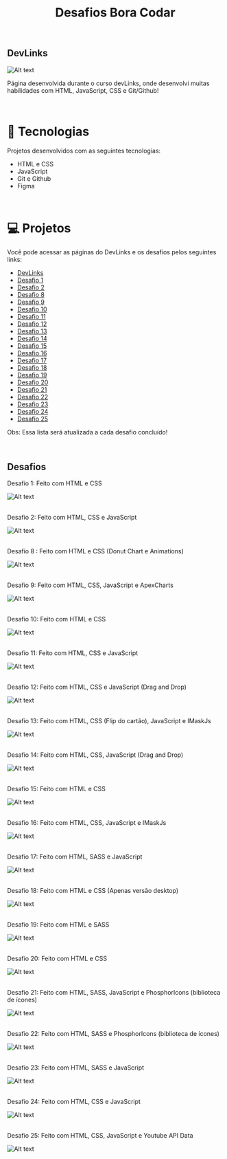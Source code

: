 <h1 align="center">Desafios Bora Codar</h1>

<br>

<h2>DevLinks</h2>

![Alt text](assetsScreens/devLinks1.png)

Página desenvolvida durante o curso devLinks, onde desenvolvi muitas habilidades com HTML, JavaScript, CSS e Git/Github!

<br>

# 🚀 Tecnologias
Projetos desenvolvidos com as seguintes tecnologias:
<ul>
  <li>HTML e CSS</li>
  <li>JavaScript</li>
  <li>Git e Github</li>
  <li>Figma</li>
</ul>
<br>

# 💻 Projetos
Você pode acessar as páginas do DevLinks e os desafios pelos seguintes links:
<ul>
  <li><a href="https://lukasrib15.github.io/Desafios-boraCodar/devlinks/">DevLinks</a></li>
  <li><a href="https://lukasrib15.github.io/Desafios-boraCodar/desafio%201/">Desafio 1</a></li>
  <li><a href="https://lukasrib15.github.io/Desafios-boraCodar/desafio%202/">Desafio 2</a></li>
  <li><a href="https://lukasrib15.github.io/Desafios-boraCodar/desafio%208/">Desafio 8</a></li>
  <li><a href="https://lukasrib15.github.io/Desafios-boraCodar/desafio%209/">Desafio 9</a></li>
  <li><a href="https://lukasrib15.github.io/Desafios-boraCodar/desafio%2010/">Desafio 10</a></li>
  <li><a href="https://lukasrib15.github.io/Desafios-boraCodar/desafio%2011/">Desafio 11</a></li>
  <li><a href="https://lukasrib15.github.io/Desafios-boraCodar/desafio%2012/">Desafio 12</a></li>
  <li><a href="https://lukasrib15.github.io/Desafios-boraCodar/desafio%2013/">Desafio 13</a></li>
  <li><a href="https://lukasrib15.github.io/Desafios-boraCodar/desafio%2014/">Desafio 14</a></li>
  <li><a href="https://lukasrib15.github.io/Desafios-boraCodar/desafio%2015/">Desafio 15</a></li>
  <li><a href="https://lukasrib15.github.io/Desafios-boraCodar/desafio%2016/">Desafio 16</a></li>
  <li><a href="https://lukasrib15.github.io/Desafios-boraCodar/desafio%2017/">Desafio 17</a></li>
  <li><a href="https://lukasrib15.github.io/Desafios-boraCodar/desafio%2018/">Desafio 18</a></li>
  <li><a href="https://lukasrib15.github.io/Desafios-boraCodar/desafio%2019/">Desafio 19</a></li>
  <li><a href="https://lukasrib15.github.io/Desafios-boraCodar/desafio%2020/">Desafio 20</a></li>
  <li><a href="https://lukasrib15.github.io/Desafios-boraCodar/desafio%2021/">Desafio 21</a></li>
  <li><a href="https://lukasrib15.github.io/Desafios-boraCodar/desafio%2022/">Desafio 22</a></li>
  <li><a href="https://lukasrib15.github.io/Desafios-boraCodar/desafio%2023/">Desafio 23</a></li>
  <li><a href="https://lukasrib15.github.io/Desafios-boraCodar/desafio%2024/">Desafio 24</a></li>
  <li><a href="https://lukasrib15.github.io/Desafios-boraCodar/desafio%2025/">Desafio 25</a></li>
</ul>

<p>Obs: Essa lista será atualizada a cada desafio concluído!<p>

<br>

<h2>Desafios</h2>

Desafio 1: Feito com HTML e CSS

![Alt text](assetsScreens/desafio-1.png)

<br>
Desafio 2: Feito com HTML, CSS e JavaScript

![Alt text](assetsScreens/desafio-2.png)

<br>
Desafio 8 : Feito com HTML e CSS (Donut Chart e Animations)

![Alt text](assetsScreens/desafio-8.png)

<br>
Desafio 9: Feito com HTML, CSS, JavaScript e ApexCharts

![Alt text](assetsScreens/desafio-9.png)

<br>
Desafio 10: Feito com HTML e CSS

![Alt text](assetsScreens/desafio-10.png)

<br>
Desafio 11:  Feito com HTML, CSS e JavaScript

![Alt text](assetsScreens/desafio-11.png)

<br>
Desafio 12:  Feito com HTML, CSS e JavaScript (Drag and Drop)

![Alt text](assetsScreens/desafio-12.png)

<br>
Desafio 13: Feito com HTML, CSS (Flip do cartão), JavaScript e IMaskJs

![Alt text](assetsScreens/desafio-13.png)

<br>
Desafio 14: Feito com HTML, CSS, JavaScript (Drag and Drop)

![Alt text](assetsScreens/desafio-14.png)

<br>
Desafio 15: Feito com HTML e CSS

![Alt text](assetsScreens/desafio-15.png)

<br>
Desafio 16: Feito com HTML, CSS, JavaScript e IMaskJs

![Alt text](assetsScreens/desafio-16.png)

<br>
Desafio 17: Feito com HTML, SASS e JavaScript

![Alt text](assetsScreens/desafio-17.png)

<br>
Desafio 18: Feito com HTML e CSS (Apenas versão desktop)

![Alt text](assetsScreens/desafio-18.png)

<br>
Desafio 19: Feito com HTML e SASS

![Alt text](assetsScreens/desafio-19.png)

<br>
Desafio 20: Feito com HTML e CSS

![Alt text](assetsScreens/desafio-20.png)

<br>
Desafio 21: Feito com HTML, SASS, JavaScript e PhosphorIcons (biblioteca de ícones)

![Alt text](assetsScreens/desafio-21.png)

<br>
Desafio 22: Feito com HTML, SASS e PhosphorIcons (biblioteca de ícones)

![Alt text](assetsScreens/desafio-22.png)

<br>
Desafio 23: Feito com HTML, SASS e JavaScript

![Alt text](assetsScreens/desafio-23.png)

<br>
Desafio 24: Feito com HTML, CSS e JavaScript

![Alt text](assetsScreens/desafio-24.png)

<br>
Desafio 25: Feito com HTML, CSS, JavaScript e Youtube API Data

![Alt text](assetsScreens/desafio-25.png)